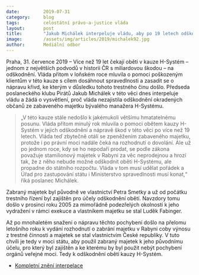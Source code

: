 ```yaml
---
date:         2019-07-31
category:     blog
tags:         celostátní právo-a-justice vláda
layout:       post
title:        "Jakub Michálek interpeluje vládu, aby po 19 letech odškodnila oběti H-Systému – hrozí, že výnos z trestné činnosti propadne státu"
image:        /assets/img/articles/2019/michalek92.jpg
author:       Mediální odbor
---
```



Praha, 31. července 2019 – Více než 19 let čekají oběti v kauze H-Systém – jednom z největších podvodů v historii ČR s miliardovou škodou – na odškodnění. Vláda přitom v loňském roce mluvila o pomoci poškozeným klientům v této kauze s cílem dosáhnout spravedlnosti a zasadit se o nápravu křivd, ke kterým v důsledku tohoto trestného činu došlo. Předseda poslaneckého klubu Pirátů Jakub Michálek v této věci dnes interpeluje vládu a žádá o vysvětlení, proč vláda nezajistila odškodnění okradených občanů ze zabaveného majetku bývalého manažera H-Systému. 

> „V této kauze stále nedošlo k jakémukoli většímu hmatatelnému posunu. Vláda přitom minulý rok mluvila o pomoci obětem kauzy H-Systém v jejich odškodnění a nápravě škod v této věci po více než 19 letech. Vláda teď zbytečně otálí se zpeněžením zabaveného majetku, protože i po právní moci nadále čeká na rozhodnutí o dovolání. Ale už po jednom roce, kdy se ho nepodaří prodat, se podle zákona považuje stamilionový majetek v Rabyni za věc neprodejnou a hrozí tak, že z něho nebude možné odškodnit oběti H-Systému, ale propadne do státního rozpočtu. Vláda v tom musí udělat pořádek a Úřad pro zastupování státu i Ministerstvo spravedlnosti musí konat,“ říká poslanec Michálek.

Zabraný majetek byl původně ve vlastnictví Petra Smetky a už od počátku trestního řízení byl zajištěn pro účely odškodnění obětí. Navzdory tomu došlo v prosinci roku 2005 za mimořádně podezřelých okolností k jeho vydražení v rámci exekuce a vlastníkem majetku se stal Luděk Fabinger. 

Až po mnohaletém snažení o nápravu těchto pochybení došlo na přelomu letošního roku k vydání rozhodnutí o zabrání majetku v Rabyni coby výnosu z trestné činnosti a majetek se stal vlastnictvím České republiky. V tuto chvíli je tedy v moci státu, aby použil zabraný majetek k jeho původnímu účelu, pro který byl zajištěn a ke kterému by byl použit nebýt pochybení orgánů veřejné moci. Tedy k odškodnění obětí kauzy H-Systém.

* [Kompletní znění interpelace](http://pirati.cz/assets/pdf/interpelace_h-system.pdf)
